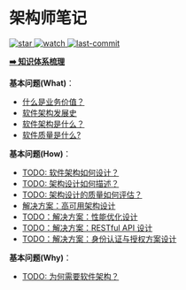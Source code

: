 # 架构师笔记

<p align="left">
  <a href="https://github.com/lyremelody/life-notes">
      <img alt="star" class="no-zoom" src="https://img.shields.io/github/stars/lyremelody/life-notes?style=social">
  </a>
  <a href="https://github.com/lyremelody/life-notes">
      <img alt="watch" class="no-zoom" src="https://img.shields.io/github/watchers/lyremelody/life-notes?style=social">
  </a>
  <a href="https://github.com/lyremelody/life-notes">
      <img alt="last-commit" class="no-zoom" src="https://img.shields.io/github/last-commit/lyremelody/life-notes?style=social">
  </a>
</p>

**[➡️ 知识体系梳理](./skillmap.md)**

**基本问题(What)**：
* [什么是业务价值？](./concepts/business-value.md)
* [软件架构发展史](./timelines/software-architecture-timeline.md)
* [软件架构是什么？](./software-architecture.md#2-软件架构是什么)
* [软件质量是什么?](./software-engineering/software-quality/what-is-software-quality.md)

**基本问题(How)**：
* [TODO: 软件架构如何设计？](./software-architecture.md#5-软件架构如何设计)
* [TODO: 架构设计如何描述？](./software-architecture.md#6-软件架构如何描述)
* [TODO: 架构设计的质量如何评估？](./software-architecture.md#7-如何评估架构设计的质量)
* [解决方案：高可用架构设计](./software-engineering/design/architectural-design/solution-architecture/architecting-for-high-availability.md)
* [TODO：解决方案：性能优化设计](./software-engineering/design/architectural-design/solution-architecture/architecting-for-high-performance.md)
* [TODO：解决方案：RESTful API 设计](./software-engineering/design/architectural-design/solution-architecture/restful-api-design.md)
* [TODO：解决方案：身份认证与授权方案设计](./software-engineering/design/architectural-design/solution-architecture/architecting-for-identity-authentication-and-authorization.md)

**基本问题(Why)**：
* [TODO: 为何需要软件架构？](./software-architecture.md#3-为何需要软件架构)
